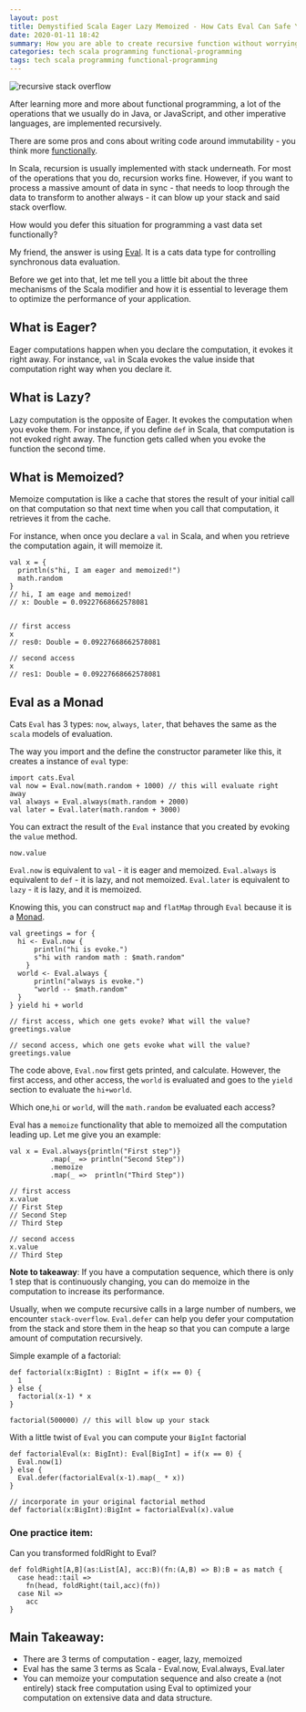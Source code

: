 ```yaml
---
layout: post
title: Demystified Scala Eager Lazy Memoized - How Cats Eval Can Safe Your Recursive Stack For Overflowing
date: 2020-01-11 18:42
summary: How you are able to create recursive function without worrying about stack overflow
categories: tech scala programming functional-programming
tags: tech scala programming functional-programming
---
```


<img src="{{site.baseurl}}/images/demystified-scala-eager-lazy-memoized-how-cats-eval-can-safe-your-recursive-stack-for-overflowing/stackoverflow.png" alt="recursive stack overflow">

After learning more and more about functional programming, a lot of the operations that we usually do in Java, or JavaScript, and other imperative languages, are implemented recursively.

There are some pros and cons about writing code around immutability - you think more [functionally](https://www.quora.com/How-can-I-learn-to-think-like-a-functional-programmer).

In Scala, recursion is usually implemented with stack underneath. For most of the operations that you do, recursion works fine. However, if you want to process a massive amount of data in sync - that needs to loop through the data to transform to another always - it can blow up your stack and said stack overflow.

How would you defer this situation for programming a vast data set functionally?

My friend, the answer is using [Eval](https://typelevel.org/cats/datatypes/eval.html). It is a cats data type for controlling synchronous data evaluation. 

Before we get into that, let me tell you a little bit about the three mechanisms of the Scala modifier and how it is essential to leverage them to optimize the performance of your application.

## What is Eager?
Eager computations happen when you declare the computation, it evokes it right away. For instance, `val` in Scala evokes the value inside that computation right way when you declare it.

## What is Lazy?
Lazy computation is the opposite of Eager. It evokes the computation when you evoke them. For instance, if you define `def` in Scala, that computation is not evoked right away. The function gets called when you evoke the function the second time.

## What is Memoized?
Memoize computation is like a cache that stores the result of your initial call on that computation so that next time when you call that computation, it retrieves it from the cache. 

For instance, when once you declare a `val` in Scala, and when you retrieve the computation again, it will memoize it.
```
val x = {
  println(s"hi, I am eager and memoized!")
  math.random
}
// hi, I am eage and memoized!
// x: Double = 0.09227668662578081


// first access 
x
// res0: Double = 0.09227668662578081

// second access
x
// res1: Double = 0.09227668662578081
```


## Eval as a Monad
Cats `Eval` has 3 types: `now`, `always`, `later`, that behaves the same as the `scala` models of evaluation.

The way you import and the define the constructor parameter like this, it creates a instance of `eval` type: 
```
import cats.Eval
val now = Eval.now(math.random + 1000) // this will evaluate right away
val always = Eval.always(math.random + 2000)
val later = Eval.later(math.random + 3000)
```
You can extract the result of the `Eval` instance that you created by evoking the `value` method.

```
now.value
```

`Eval.now` is equivalent to `val` - it is eager and memoized.
`Eval.always` is equivalent to `def` - it is lazy, and not memoized.
`Eval.later` is equivalent to `lazy` - it is lazy, and it is memoized.

Knowing this, you can construct `map` and `flatMap` through `Eval` because it is a <a href="https://en.wikipedia.org/wiki/Monad_(functional_programming)" targte="_blank">Monad</a>.
```
val greetings = for {
  hi <- Eval.now {
      println("hi is evoke.")
      s"hi with random math : $math.random"
    }
  world <- Eval.always {
      println("always is evoke.")
      "world -- $math.random"
  }
} yield hi + world

// first access, which one gets evoke? What will the value?
greetings.value

// second access, which one gets evoke what will the value?
greetings.value

```

The code above, `Eval.now` first gets printed, and calculate. However, the first access, and other access, the `world` is evaluated and goes to the `yield` section to evaluate the `hi+world`.

Which one,`hi` or `world`, will the `math.random` be evaluated each access?

Eval has a `memoize` functionality that able to memoized all the computation leading up. Let me give you an example:
```
val x = Eval.always{println("First step")}
          .map(_ => println("Second Step"))
          .memoize
          .map(_ =>  println("Third Step"))
          
// first access
x.value
// First Step
// Second Step
// Third Step

// second access 
x.value
// Third Step
```

__Note to takeaway__: If you have a computation sequence, which there is only 1 step that is continuously changing, you can do memoize in the computation to increase its performance.

Usually, when we compute recursive calls in a large number of numbers, we encounter `stack-overflow`. `Eval.defer` can help you defer your computation from the stack and store them in the heap so that you can compute a large amount of computation recursively.

Simple example of a factorial:

```
def factorial(x:BigInt) : BigInt = if(x == 0) {
  1
} else {
  factorial(x-1) * x
}

factorial(500000) // this will blow up your stack

```

With a little twist of `Eval` you can compute your `BigInt` factorial
```
def factorialEval(x: BigInt): Eval[BigInt] = if(x == 0) {
  Eval.now(1)
} else {
  Eval.defer(factorialEval(x-1).map(_ * x))
}

// incorporate in your original factorial method
def factorial(x:BigInt):BigInt = factorialEval(x).value
```

### One practice item:
Can you transformed foldRight to Eval?
```
def foldRight[A,B](as:List[A], acc:B)(fn:(A,B) => B):B = as match {
  case head::tail =>
    fn(head, foldRight(tail,acc)(fn))
  case Nil =>
    acc
}
```

## Main Takeaway:
- There are 3 terms of computation - eager, lazy, memoized
- Eval has the same 3 terms as Scala - Eval.now, Eval.always, Eval.later
- You can memoize your computation sequence and also create a (not entirely) stack free computation using Eval to optimized your computation on extensive data and data structure.